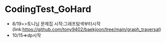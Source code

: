 # CodingTest_GoHard
* 8/19=>토니님 문제집 시작:그래프탐색부터시작(link:https://github.com/tony9402/baekjoon/tree/main/graph_traversal)
* 10/15=>dp시작
